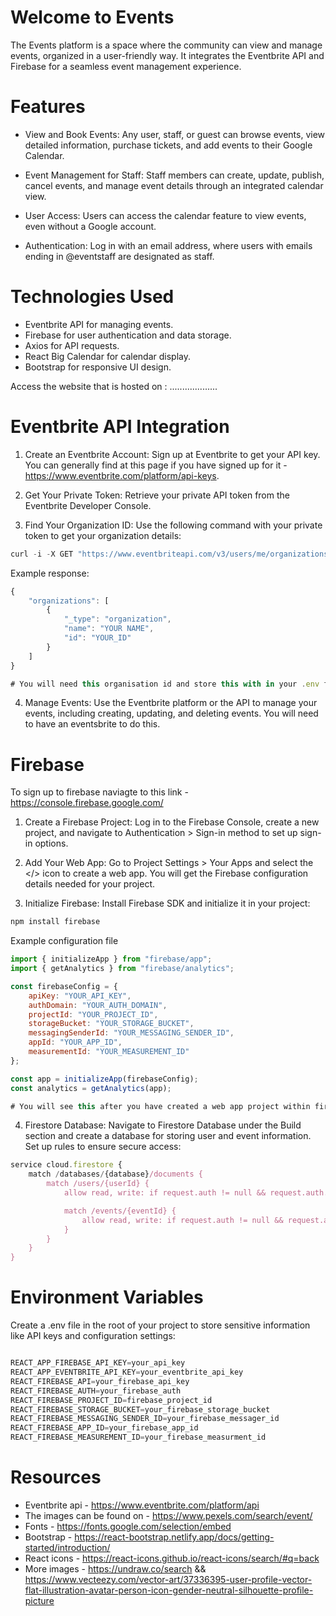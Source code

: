 # Welcome to Events
The Events platform is a space where the community can view and manage events, organized in a user-friendly way. It integrates the Eventbrite API and Firebase for a seamless event management experience.

# Features
- View and Book Events: Any user, staff, or guest can browse events, view detailed information, purchase tickets, and add events to their Google Calendar.
- Event Management for Staff: Staff members can create, update, publish, cancel events, and manage event details through an integrated calendar view.
- User Access: Users can access the calendar feature to view events, even without a Google account.

- Authentication: Log in with an email address, where users with emails ending in @eventstaff are designated as staff.

# Technologies Used
- Eventbrite API for managing events.
- Firebase for user authentication and data storage.
- Axios for API requests.
- React Big Calendar for calendar display.
- Bootstrap for responsive UI design.

Access the website that is hosted on : ...................


# Eventbrite API Integration

1. Create an Eventbrite Account: Sign up at Eventbrite to get your API key. You can generally find at this page if you have signed up for it - https://www.eventbrite.com/platform/api-keys.

2. Get Your Private Token: Retrieve your private API token from the Eventbrite Developer Console.

3. Find Your Organization ID: Use the following command with your private token to get your organization details:

```` javascript
curl -i -X GET "https://www.eventbriteapi.com/v3/users/me/organizations/" -H "Authorization: Bearer YOUR_PRIVATE_TOKEN"
```` 

Example response:


```` javascript
{
    "organizations": [
        {
            "_type": "organization",
            "name": "YOUR NAME",
            "id": "YOUR_ID"
        }
    ]
}

# You will need this organisation id and store this with in your .env file this is explained later.
```` 

4. Manage Events: Use the Eventbrite platform or the API to manage your events, including creating, updating, and deleting events. You will need to have an eventsbrite to do this. 




# Firebase 

To sign up to firebase naviagte to this link -   https://console.firebase.google.com/ 

1. Create a Firebase Project: Log in to the Firebase Console, create a new project, and navigate to Authentication > Sign-in method to set up sign-in options.

2. Add Your Web App: Go to Project Settings > Your Apps and select the </> icon to create a web app. You will get the Firebase configuration details needed for your project.

3. Initialize Firebase: Install Firebase SDK and initialize it in your project:

```` javascript
npm install firebase

````

Example configuration file

```` javascript
import { initializeApp } from "firebase/app";
import { getAnalytics } from "firebase/analytics";

const firebaseConfig = {
    apiKey: "YOUR_API_KEY",
    authDomain: "YOUR_AUTH_DOMAIN",
    projectId: "YOUR_PROJECT_ID",
    storageBucket: "YOUR_STORAGE_BUCKET",
    messagingSenderId: "YOUR_MESSAGING_SENDER_ID",
    appId: "YOUR_APP_ID",
    measurementId: "YOUR_MEASUREMENT_ID"
};

const app = initializeApp(firebaseConfig);
const analytics = getAnalytics(app);

# You will see this after you have created a web app project within firebase for your sdk.

````

4. Firestore Database: Navigate to Firestore Database under the Build section and create a database for storing user and event information. Set up rules to ensure secure access:

```` javascript
service cloud.firestore {
    match /databases/{database}/documents {
        match /users/{userId} {
            allow read, write: if request.auth != null && request.auth.uid == userId;

            match /events/{eventId} {
                allow read, write: if request.auth != null && request.auth.uid == userId;
            }
        }
    }
}


````

# Environment Variables

Create a .env file in the root of your project to store sensitive information like API keys and configuration settings:

```` javascript

REACT_APP_FIREBASE_API_KEY=your_api_key
REACT_APP_EVENTBRITE_API_KEY=your_eventbrite_api_key
REACT_FIREBASE_API=your_firebase_api_key
REACT_FIREBASE_AUTH=your_firebase_auth
REACT_FIREBASE_PROJECT_ID=firebase_project_id
REACT_FIREBASE_STORAGE_BUCKET=your_firebase_storage_bucket
REACT_FIREBASE_MESSAGING_SENDER_ID=your_firebase_messager_id
REACT_FIREBASE_APP_ID=your_firebase_app_id
REACT_FIREBASE_MEASUREMENT_ID=your_firebase_measurment_id

````


# Resources


- Eventbrite api - https://www.eventbrite.com/platform/api
- The images can be found on - https://www.pexels.com/search/event/
- Fonts - https://fonts.google.com/selection/embed
- Bootstrap - https://react-bootstrap.netlify.app/docs/getting-started/introduction/
- React icons - https://react-icons.github.io/react-icons/search/#q=back
- More images - https://undraw.co/search && https://www.vecteezy.com/vector-art/37336395-user-profile-vector-flat-illustration-avatar-person-icon-gender-neutral-silhouette-profile-picture 